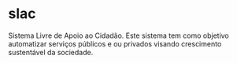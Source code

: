 # slac
Sistema Livre de Apoio ao Cidadão. Este sistema tem como objetivo automatizar serviços públicos e ou privados visando crescimento sustentável da sociedade.
